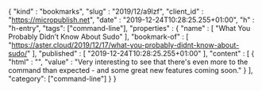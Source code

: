 {
  "kind" : "bookmarks",
  "slug" : "2019/12/a9lzf",
  "client_id" : "https://micropublish.net",
  "date" : "2019-12-24T10:28:25.255+01:00",
  "h" : "h-entry",
  "tags": ["command-line"],
  "properties" : {
    "name" : [ "What You Probably Didn’t Know About Sudo" ],
    "bookmark-of" : [ "https://aster.cloud/2019/12/17/what-you-probably-didnt-know-about-sudo/" ],
    "published" : [ "2019-12-24T10:28:25.255+01:00" ],
    "content" : [ {
      "html" : "",
      "value" : "Very interesting to see that there's even more to the command than expected - and some great new features coming soon."
    } ],
    "category": ["command-line"]
  }
}
